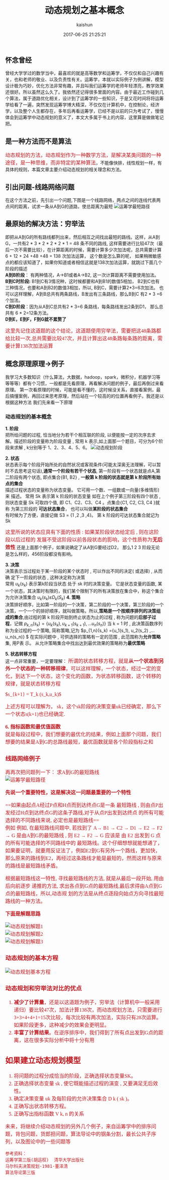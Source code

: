 ﻿---
title: 动态规划之基本概念
date: 2017-06-25 21:25:21
tags: [动态规划,算法,数学]
categories: [算法]
author: kaishun
id: 73
permalink: dynamic-programming-1
blogexcerpt: 曾经大学学过的数学当中，最喜欢的就是高等数学和运筹学，不仅仅和自己兴趣有关，也和老师的敬业、以及负责性有关。运筹学，本就以实际例子为例讲解，模型设计极为巧妙，优化方法非常有趣，并且叫我们运筹学的老师年轻漂亮，教学效果还很好。所以虽然这么久了。我依然还记得很多里面的内容。由于最近工作碰到几个算法，属于道路优化相关，设计到了运筹学的一些知识，于是又花时间将将运筹学给看了一遍，突然发现运筹学博大精深，不仅仅在计算机中，在控制论，经济学，以及整个人生都存在，多年后再看运筹学，已经不是以前的只为考试了，慢慢体会到运筹学中动态规划的意义了，本文大多属于书上的内容，这里算是做做笔记把
---

## **怀念曾经** 
 曾经大学学过的数学当中，最喜欢的就是高等数学和运筹学，不仅仅和自己兴趣有关，也和老师的敬业、以及负责性有关。运筹学，本就以实际例子为例讲解，模型设计极为巧妙，优化方法非常有趣，并且叫我们运筹学的老师年轻漂亮，教学效果还很好。所以虽然这么久了。我依然还记得很多里面的内容。由于最近工作碰到几个算法，属于道路优化相关，设计到了运筹学的一些知识，于是又花时间将将运筹学给看了一遍，突然发现运筹学博大精深，不仅仅在计算机中，在控制论，经济学，以及整个人生都存在，多年后再看运筹学，已经不是以前的只为考试了，慢慢体会到运筹学中动态规划的意义了，本文大多属于书上的内容，这里算是做做笔记把。 

<!-- more -->
##  **是一种方法而不是算法**
<font color=#be1a21 size=3 face="黑体">动态规划的方法，动态规划作为一种数学方法，是解决某类问题的一种途径，是一种思维，而非特定的某种算法</font>，不能像快排，线性规划一样，有具体的规则，本篇文章主要介绍动态规划的相关理念和方法。  
 
## **引出问题-线路网络问题**
在这个方法之前，先引出一个问题,下图是一个线路网络，两点之间的连线代表两点间的距离，试求一条从A到G的道路，使总距离为最短
![运筹学最短路径](http://or49tneld.bkt.clouddn.com/17-8-9/17192166.jpg)  

## **最原始的解决方法：穷举法**
即把从A到G的所有路线都列出来，然后相互之间找出最短的路线。这样，从A到G，一共有2 * 3 * 2  * 2 * 2 * 1 = 48 条不同的路线, 这样需要进行比较47次（最后一次不需要比较），在计算距离的时候，需要计算多少次加法呢，总共需要计算6 + 12 + 24 +48 +48 = 138 次加法运算， 这个数是怎么算的呢， 如果稍微敏感点的都应该知道了，如果你知道或者相信这就是138次加法运算，就跳过下面几个阶段的描述  
**A到B阶段**： 有两种情况，A->B1或者A->B2, 这一次计算距离不需要使用加法。  
**B到C时阶段:** B1到C有3情况种，这时候都要和A到B1的数值5相加， B2到C也有三种情况，也要和A到B2的数值3相加，所以, B到C，需要计算2*3=6次加法。    也可以这样理解，A到B总共有两条路线，B发出有三条路线，那么B到C 有2 * 3 =6 个加法。  
**C到D阶段**：因为从A到C总共有2 * 3=6 条路线，每条路线发出2条到D1， 那么总共有 6 * 2=12条方法。  
**D到E，E到F，F到G就不累赘了**

<font color=#be1a21 size=3 face="黑体">这里先记住这道题的这个结论，这道题使用穷举法，需要把这48条路都给比较一次,总共需要比较47次，并且计算出这48条路每条路的距离，需要计算138次加法运算</font>



## **概念原理原理->例子**
我学习大多数知识（什么算法，大数据，hadoop，spark，微积分，机器学习等等等等）都有个习惯，一般都是先看原理，再看解决问题的例子，最后再倒过来看原理。 第一次看原理的时候，可能是看不懂的，这时候没关系，直接看案例，最后搞懂案例，再回过来思考原理，然后站在一个较高的的位置再看例子。我还是以根据这种方法 我们先来看一下原理
### **动态规划的基本概念**
**1. 阶段**  
把所给问题的过程, 恰当地分为若干个相互联的阶段, 以便能按一定的次序去求解。描述阶段的变量称为阶段变量 , 常用 k 表示,如上面那一个题目，可分为6个阶段来求解 , k分别等于 1、2、3、4、5、6。
![动态规划阶段](http://or49tneld.bkt.clouddn.com/17-8-9/43656059.jpg)

**2. 状态**  
状态表示每个阶段开始所处的自然状况或客观条件(可能太深奥无法理解，可以暂时不去思考这句话),**通常一个阶段有若干个状态**, 第一阶段有一个状态就是点A,第二阶段有两个状态, 即点集合{B1, B2} , **一般第 k 阶段的状态就是第 k 阶段所有始点的集合**    
描述过程状态的变量称为状态变量。 它可用一个数、一组数或一向量(多维情形)来
描述。 常用 Sk 表示第 k 阶段的状态变量
如在上个例子第三阶段有四个状态 , 则状态变量 Sk 可取四个值, 即 C1、C2、C3、C4 。点集合{C1, C2, C3, C4 }就称 为第三阶段的 **可达状态集合**， 也可以叫做**某阶段的状态集合**  
有时候为了方便，直接记做 S3 = {1 ,2 ,3 ,4}。 第 k 阶段的可达状态集合就记为Sk  

<font color=#be1a21 size=3 face="黑体">这里所说的状态应具有下面的性质 : 如果某阶段状态给定后 , 则在这阶段以后过程的
发展不受这阶段以前各段状态的影响，这个性质称为**无后效性**</font>
还是上面那个例子，如果说确定了从A到G要经过D2， 那么1 2 3 阶段无论是怎么样的，456阶段都没有影响。  

**3. 决策**  
决策表示当过程处于某一阶段的某个状态时 , 可以作出不同的决定( 或选择) , 从而确
定下一阶段的状态 , 这种决定称为决策  
常用
<span>
$u_k(s_k)$
</span>
表示第k阶段当状态
处于 sk 时的决策变量。 它是状态变量的函数, 某一个状态，其决策时有限的，我们某个限制下的所有决策放在集合中，称这个集合为允许决策集合
<span>
$u_k(s_k) \varepsilon D_k(S_k)$
</span>
**4. 策略**  
决策排好顺序，比如第一阶段的一个决策，第二阶段的一个决策，第三阶段的一个决策，一个一个的排好顺序，就叫做策略，所以,**策略是一个按顺序排列的决策组成的集合**,由过程的第 k 阶段开始到终止状态为止的过程 , 称为问题的**后部子过程**，记做
<span>
$p_{k,n}(s_k) =\{u_k(s_k), u_{k + 1}(s_{k+1}) ,... u_n(s_n)\}$
</span>
当 k = 1 时 , 此决策函数序列称为全过程的一个策略, 简称策略,记为
<span>
$p_{1,n}(s_k) =\{u_1(s_1), u_2(s_2) ,... u_n(s_n)\} $
</span>
在实际问题中 , 可供选择的策略有一定的范围 , 此范围称为**允许策略**集, 用P表
示。 从允许策略集合中找出达到最优效果的策略称为**最优策略**

**5. 状态转移方程**  
这一点非常重要，一定要理解：
<font color=#be1a21 size=3 face="黑体">所谓的状态转移方程，就是**从一个状态到另外一个状态的一种转移规律**，可以这样理解，一个状态，经过一定的变化，到达下一个状态，这个变化的函数，为状态转移函数，这个转移的规律，就是状态转移方程</fong>

<span>
$s_{k+1} = T_k (s_k,u_k)$
</span>

上述方程可以理解为， sk，这个sk阶段的决策变量uk已经确定，那么下一个状态s(k+1)也已经确定.  

**6. 指标函数和最优值函数**  
就是每段过程中，我们想要的最优化的结果，例如上面那个问题，我们想要的结果是A到G的总路线最短，最优函数就是各个阶段指标之和  

### **线路网络例子**
再再次把问题列一下： 求A到G的最短路线    
![运筹学最短路径](http://or49tneld.bkt.clouddn.com/17-8-9/17192166.jpg)

**先说一个重要特性，这是解决这一问题最重要的一个特性**

==如果由起点A经过P点和H点而到达终点G是一条
最短路线 , 则由点P出发经过H点到达终点G的这条子路线,对于从点P出发到达终点
的所有可能选择的不同路线来说, 必定也是最短路线==  
例如 例如, 在最短路线问题中, 若找到了 A→ B1 → C2 → D1 → E2 → F2 → G 是由A到G的最短路线 , 则 E2 → F2 → G 应该是 由
E2 出发到 G 点的所有可能选择的不同路线中的 最短路线。这个仔细想想就能想通了，如果要证明，就要用反证法了，例如E2到G有另外一个路线，更加快，那么原来的路线到E2，再经过这条路线才能是最短的，然而这样与原来的路线是最短路线矛盾。  

根据最短路线这一特性, 寻找最短路线的方法, 就是从最后一段开始, 用由后向前逐步 递推的方法, 求出各点到G点的最短路线,最后求得由A点到G点的最短路线，所以,动态规
划的方法是从终点逐段向始点方向寻找最短路线的一种方法。

**下面是解题思路**  

![动态规划解题1](http://or49tneld.bkt.clouddn.com/17-8-11/60633773.jpg)    
![动态规划解题2](http://or49tneld.bkt.clouddn.com/17-8-11/27116428.jpg)    
![动态规划解题3](http://or49tneld.bkt.clouddn.com/17-8-11/44220787.jpg)  


### **动态规划的基本方程**

![动态规划基本方程](http://or49tneld.bkt.clouddn.com/17-8-11/51124770.jpg)  



### **动态规划和穷举法对比的优点**
1. **减少了计算量**，还是以这道题为例子，穷举法（计算机中一般采用递归）要比较47次，加法计算138次，而动态规划方法，只需要进行3+3+4+4+1=15次比较，每次比较有两次加法，实际只有28次运算。如果阶段更多，这种减少的效果会更明显。
2. **丰富了计算结果**。在逆序排序中，我们得到了所有点出发到G点的距离，这在很多实际分析中将十分有用

## 如果建立动态规划模型
1. 将问题的过程分成恰当的阶段，正确选择状态变量SK。
2. 正确选择状态变量 sk , 使它既能描述过程的演变 , 又要满足无后效性。
3. 确定决策变量 uk 及每阶段的允许决策集合 D k ( sk )。
4. 正确写出状态转移方程。
5. 正确写出指标函数 V k, n 的关系

未来，将继续介绍动态规划的另外几个例子，来自运筹学中的排序问题，背包问题，货郎担问题，算法导论中的钢条分割，最长公共子序列，以及图论中的一些问题等
```
参考资料：
运筹学第三版(胡运权)  清华大学出版社
马尔科夫决策规划-1981-董泽清
算法导论第三版
```
```math

```




























